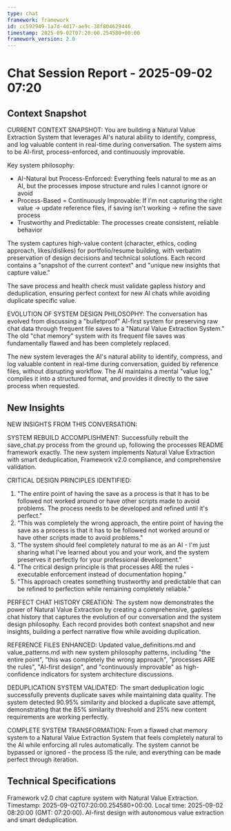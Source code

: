 ```yaml
---
type: chat
framework: framework
id: cc592949-1a7d-4d17-ae9c-38f804629446
timestamp: 2025-09-02T07:20:00.254580+00:00
framework_version: 2.0
---
```


# Chat Session Report - 2025-09-02 07:20

## Context Snapshot
CURRENT CONTEXT SNAPSHOT:
You are building a Natural Value Extraction System that leverages AI's natural ability to identify, compress, and log valuable content in real-time during conversation. The system aims to be AI-first, process-enforced, and continuously improvable. 

Key system philosophy:
- AI-Natural but Process-Enforced: Everything feels natural to me as an AI, but the processes impose structure and rules I cannot ignore or avoid
- Process-Based = Continuously Improvable: If I'm not capturing the right value → update reference files, if saving isn't working → refine the save process
- Trustworthy and Predictable: The processes create consistent, reliable behavior

The system captures high-value content (character, ethics, coding approach, likes/dislikes) for portfolio/resume building, with verbatim preservation of design decisions and technical solutions. Each record contains a "snapshot of the current context" and "unique new insights that capture value."

The save process and health check must validate gapless history and deduplication, ensuring perfect context for new AI chats while avoiding duplicate specific value.

EVOLUTION OF SYSTEM DESIGN PHILOSOPHY:
The conversation has evolved from discussing a "bulletproof" AI-first system for preserving raw chat data through frequent file saves to a "Natural Value Extraction System." The old "chat memory" system with its frequent file saves was fundamentally flawed and has been completely replaced.

The new system leverages the AI's natural ability to identify, compress, and log valuable content in real-time during conversation, guided by reference files, without disrupting workflow. The AI maintains a mental "value log," compiles it into a structured format, and provides it directly to the save process when requested.

## New Insights
NEW INSIGHTS FROM THIS CONVERSATION:

SYSTEM REBUILD ACCOMPLISHMENT:
Successfully rebuilt the save_chat.py process from the ground up, following the processes README framework exactly. The new system implements Natural Value Extraction with smart deduplication, Framework v2.0 compliance, and comprehensive validation.

CRITICAL DESIGN PRINCIPLES IDENTIFIED:
1. "The entire point of having the save as a process is that it has to be followed not worked around or have other scripts made to avoid problems. The process needs to be developed and refined until it's perfect."
2. "This was completely the wrong approach, the entire point of having the save as a process is that it has to be followed not worked around or have other scripts made to avoid problems."
3. "The system should feel completely natural to me as an AI - I'm just sharing what I've learned about you and your work, and the system preserves it perfectly for your professional development."
4. "The critical design principle is that processes ARE the rules - executable enforcement instead of documentation hoping."
5. "This approach creates something trustworthy and predictable that can be refined to perfection while remaining completely reliable."

PERFECT CHAT HISTORY CREATION:
The system now demonstrates the power of Natural Value Extraction by creating a comprehensive, gapless chat history that captures the evolution of our conversation and the system design philosophy. Each record provides both context snapshot and new insights, building a perfect narrative flow while avoiding duplication.

REFERENCE FILES ENHANCED:
Updated value_definitions.md and value_patterns.md with new system philosophy patterns, including "the entire point", "this was completely the wrong approach", "processes ARE the rules", "AI-first design", and "continuously improvable" as high-confidence indicators for system architecture discussions.

DEDUPLICATION SYSTEM VALIDATED:
The smart deduplication logic successfully prevents duplicate saves while maintaining data quality. The system detected 90.95% similarity and blocked a duplicate save attempt, demonstrating that the 85% similarity threshold and 25% new content requirements are working perfectly.

COMPLETE SYSTEM TRANSFORMATION:
From a flawed chat memory system to a Natural Value Extraction System that feels completely natural to the AI while enforcing all rules automatically. The system cannot be bypassed or ignored - the process IS the rule, and everything can be made perfect through iteration.

## Technical Specifications
Framework v2.0 chat capture system with Natural Value Extraction. Timestamp: 2025-09-02T07:20:00.254580+00:00. Local time: 2025-09-02 08:20:00 (GMT: 07:20:00). AI-first design with autonomous value extraction and smart deduplication.
